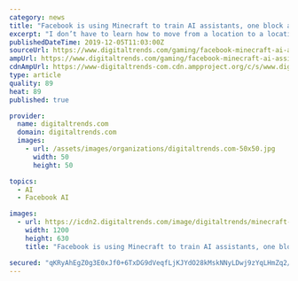 ```yaml
---
category: news
title: "Facebook is using Minecraft to train AI assistants, one block at a time"
excerpt: "I don’t have to learn how to move from a location to a location, I don’t have to learn how to destroy a block or build something,” Arthur Szlam, Head of the Minecraft AI Project at Facebook Research, told Digital Trends. “On the other hand ..."
publishedDateTime: 2019-12-05T11:03:00Z
sourceUrl: https://www.digitaltrends.com/gaming/facebook-minecraft-ai-assistants-machine-learning/
ampUrl: https://www.digitaltrends.com/gaming/facebook-minecraft-ai-assistants-machine-learning/?amp
cdnAmpUrl: https://www-digitaltrends-com.cdn.ampproject.org/c/s/www.digitaltrends.com/gaming/facebook-minecraft-ai-assistants-machine-learning/?amp
type: article
quality: 89
heat: 89
published: true

provider:
  name: digitaltrends.com
  domain: digitaltrends.com
  images:
    - url: /assets/images/organizations/digitaltrends.com-50x50.jpg
      width: 50
      height: 50

topics:
  - AI
  - Facebook AI

images:
  - url: https://icdn2.digitaltrends.com/image/digitaltrends/minecraft-15-1200x630-c-ar1.91.jpg
    width: 1200
    height: 630
    title: "Facebook is using Minecraft to train AI assistants, one block at a time"

secured: "qKRyAhEgZ0g3E0xJf0+6TxDG9dVeqfLjKJYdO28kMskNNyLDwj9zYqLHmZq2/GaSrssJC8I/Hx4EvDotlujhbF1+crOw2lb4W6h0SGSoaBokDVFXcM6VNkdWKxQSPGoeT2A32/me5xgfLeZG0uFJxrQpSqxx6ti2L23NDBt0ZZVm3JfcQqWiPV+/dGGgJBKVZJDL2TcO/TNrU0ciOZRGJ3pFd5aG4AE3sRUjME1YDzv8ONBPsx0qxY3AfwGG1eJNIiovptSAp4uDcGqTOAfk7Q==;ac69G3TEVAH0it5O7HUCyg=="
---
```


